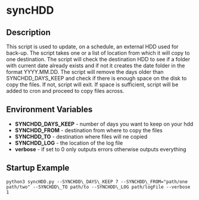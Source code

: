 # syncHDD 

## Description 
This script is used to update, on a schedule, an external HDD used for back-up. The script takes one or a list of location from which it will copy to one destination. The script will check the destination HDD to see if a folder with current date already exists and if not it creates the date folder in the format YYYY.MM.DD. The script will remove the days older than SYNCHDD\_DAYS\_KEEP and check if there is enough space on the disk to copy the files. If not, script will exit. If space is sufficient, script will be added to cron and proceed to copy files across. 

## Environment Variables 
* **SYNCHDD\_DAYS\_KEEP** - number of days you want to keep on your hdd
* **SYNCHDD\_FROM**       - destination from where to copy the files 
* **SYNCHDD\_TO**         - destination where files will ne copied 
* **SYNCHDD\_LOG**        - the location of the log file 
* **verbose**             - if set to 0 only outputs errors otherwise outputs everything

## Startup Example 
```python3 syncHDD.py --SYNCHDD\_DAYS\_KEEP 7 --SYNCHDD\_FROM="path/one path/two" --SYNCHDD\_TO path/to --SYNCHDD\_LOG path/logFile --verbose 1```  
